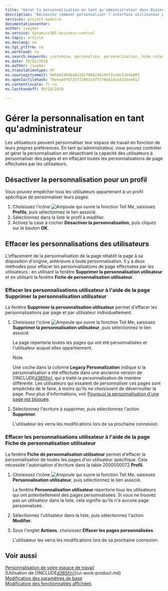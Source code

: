 ```yaml
---
title: "Gérer la personnalisation en tant qu'administrateur dans Business Central | Microsoft Docs"
description: "Découvrez comment personnaliser l'interface utilisateur pour l'adapter à votre méthode de travail."
services: project-madeira
documentationcenter: 
author: jswymer
ms.service: dynamics365-business-central
ms.topic: article
ms.devlang: na
ms.tgt_pltfrm: na
ms.workload: na
ms.search.keywords: customize, personalize, personalization, hide columns, remove fields, move fields
ms.date: 10/01/2018
ms.author: jswymer
ms.translationtype: HT
ms.sourcegitcommit: 9dbd92409ba02281f008246194f3ce0c53e4e001
ms.openlocfilehash: 78eea4df6f25772063cef5770eb1dcb433bee012
ms.contentlocale: fr-ca
ms.lasthandoff: 09/28/2018

---
```

# <a name="managing-personalization-as-an-administrator"></a>Gérer la personnalisation en tant qu'administrateur
<!--NAV in the Web client--> Les utilisateurs peuvent personnaliser leur espace de travail en fonction de leurs propres préférences. En tant qu'administrateur, vous pouvez contrôler et gérer la personnalisation en désactivant la capacité des utilisateurs à personnaliser des pages et en effaçant toutes les personnalisations de page effectuées par les utilisateurs.

## <a name="disable-personalization-for-a-profile"></a>Désactiver la personnalisation pour un profil
Vous pouvez empêcher tous les utilisateurs appartenant à un profil spécifique de personnaliser leurs pages.
1.  Choisissez l'icône ![Ampoule qui ouvre la fonction Tell Me](media/ui-search/search_small.png "Dites-moi ce que vous voulez faire"), saisissez **Profils**, puis sélectionnez le lien associé.
2.  Sélectionnez dans la liste le profil à modifier.
3. Activez la case à cocher **Désactiver la personnalisation**, puis cliquez sur le bouton **OK**.

## <a name="clear-user-personalizations"></a>Effacer les personnalisations des utilisateurs

L'effacement de la personnalisation de la page rétablit la page à sa disposition d'origine, antérieure à toute personnalisation. Il y a deux méthodes pour effacer les personnalisations de page effectuées par les utilisateurs : en utilisant la fenêtre **Supprimer la personnalisation utilisateur** et en utilisant la fenêtre **Fiche de personnalisation utilisateur**.

### <a name="clear-user-personalizations-by-using-the-delete-user-personalization-page"></a>Effacer les personnalisations utilisateur à l'aide de la page Supprimer la personnalisation utilisateur

La fenêtre **Supprimer la personnalisation utilisateur** permet d'effacer les personnalisations par page et par utilisateur individuellement.

1.  Choisissez l'icône ![Ampoule qui ouvre la fonction Tell Me](media/ui-search/search_small.png "Dites-moi ce que vous voulez faire"), saisissez **Supprimer la personnalisation utilisateur**, puis sélectionnez le lien associé.

    La page répertorie toutes les pages qui ont été personnalisées et l'utilisateur auquel elles appartiennent.

    >[!NOTE]
    > Une coche dans la colonne **Legacy Personalization** indique si la personnalisation a été effectuée dans une ancienne version de [!INCLUDE[d365fin](includes/d365fin_md.md)], qui a traité la personnalisation de manière différente. Les utilisateurs qui essaient de personnaliser ces pages sont empêchés de le faire, à moins qu'ils ne choisissent de déverrouiller la page. Pour plus d'informations, voir [Pourquoi la personnalisation d'une page est bloquée](ui-personalization-locked.md).

2. Sélectionnez l'écriture à supprimer, puis sélectionnez l'action **Supprimer**.

    L'utilisateur les verra les modifications lors de sa prochaine connexion.

### <a name="clear-user-personalizations-by-using-the-user-personalization-card-page"></a>Effacer les personnalisations utilisateur à l'aide de la page Fiche de personnalisation utilisateur

La fenêtre **Fiche de personnalisation utilisateur** permet d'effacer la personnalisation de toutes les pages d'un utilisateur spécifique. Cela nécessite l'autorisation d'écriture dans la table 2000000072 **Profil**.

1.  Choisissez l'icône ![Ampoule qui ouvre la fonction Tell Me](media/ui-search/search_small.png "Dites-moi ce que vous voulez faire"), saisissez **Personnalisation utilisateur**, puis sélectionnez le lien associé.

    La fenêtre **Personnalisation utilisateur** répertorie tous les utilisateurs qui ont potentiellement des pages personnalisées. Si vous ne trouvez pas un utilisateur dans la liste, cela signifie qu'ils n'a aucune page personnalisée.

2. Sélectionnez l'utilisateur dans la liste, puis sélectionnez l'action **Modifier**.

3.  Sous l'onglet **Actions**, choisissez **Effacer les pages personnalisées**.

    L'utilisateur les verra les modifications lors de sa prochaine connexion.

## <a name="see-also"></a>Voir aussi
[Personnalisation de votre espace de travail](ui-personalization-user.md)  
[Utilisation de [!INCLUDE[d365fin](includes/d365fin_md.md)]](ui-work-product.md)  
[Modification des paramètres de base](ui-change-basic-settings.md)  
[Modification des fonctionnalités affichées](ui-experiences.md)  

